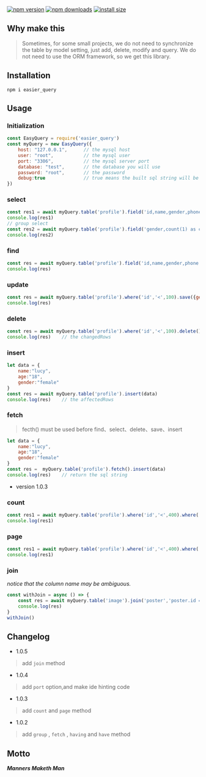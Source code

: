 [![npm version](https://img.shields.io/npm/v/easier_query.svg?style=flat-square)](https://www.npmjs.org/package/easier_query)
[![npm downloads](https://img.shields.io/npm/dm/easier_query.svg?style=flat-square)](http://npm-stat.com/charts.html?package=easier_query)
[![install size](https://packagephobia.now.sh/badge?p=easier_query)](https://packagephobia.now.sh/result?p=easier_query)

## Why make this
> Sometimes, for some small projects, we do not need to synchronize the table by model setting, just add, delete, modify and query. We do not need to use the ORM framework, so we get this library.



## Installation
``` shell
npm i easier_query
```

## Usage
### Initialization
``` javascript
const EasyQuery = require('easier_query')
const myQuery = new EasyQuery({
    host: "127.0.0.1",      // the mysql host
    user: "root",           // the mysql user
    port: "3306",           // the mysql server port
    database: "test",       // the database you will use
    password: "root",       // the password
    debug:true              // true means the built sql string will be printed in the console
})
```

### select
``` javascript
const res1 = await myQuery.table('profile').field('id,name,gender,phone').where('id','<',100).order('id desc').limit(3).select()
console.log(res1)
// group select
const res2 = await myQuery.table('profile').field('gender,count(1) as cnt').group('gender').having('cnt','>',3).select()
console.log(res2)
```

### find
``` javascript
const res = await myQuery.table('profile').field('id,name,gender,phone').where('id','<',100).find()
console.log(res)
```

### update
``` javascript
const res = await myQuery.table('profile').where('id','<',100).save({gender:"female"})
console.log(res)
```

### delete
``` javascript
const res = await myQuery.table('profile').where('id','<',100).delete()
console.log(res)    // the changedRows
```

### insert
``` javascript
let data = {
    name:"lucy",
    age:"18",
    gender:"female"
}
const res = await myQuery.table('profile').insert(data)
console.log(res)    // the affectedRows
```

### fetch
> fecth() must be used before find、select、delete、save、insert
``` javascript
let data = {
    name:"lucy",
    age:"18",
    gender:"female"
}
const res =  myQuery.table('profile').fetch().insert(data)
console.log(res)    // return the sql string
```

* version 1.0.3
### count
``` javascript
const res1 = await myQuery.table('profile').where('id','<',400).where('gender','=','女').count();
console.log(res1)
```

### page
``` javascript
const res1 = await myQuery.table('profile').where('id','<',400).where('gender','=','女').page(20,3);
console.log(res1)
```

### join
*notice that the column name may be ambiguous.*
```javascript
const withJoin = async () => {
    const res = await myQuery.table('image').join('poster','poster.id = image.pid','LEFT').where('image.id','<',35).select();
    console.log(res)
}
withJoin()
```


## Changelog
* 1.0.5
> add `join` method
* 1.0.4
> add `port` option,and make ide hinting code
* 1.0.3
> add  `count` and `page` method
* 1.0.2
> add `group` , `fetch` , `having` and `have` method

## Motto
***Manners Maketh Man***